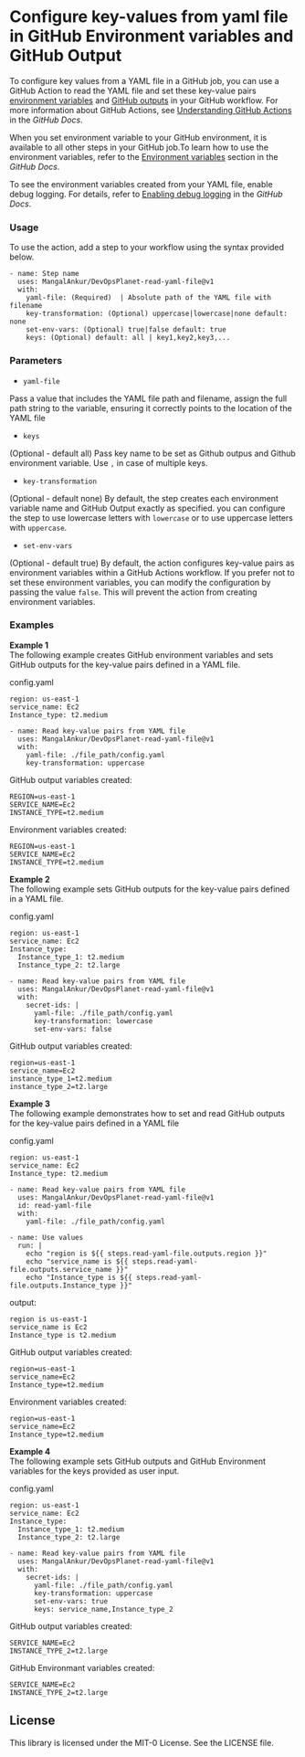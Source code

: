 # Configure key-values from yaml file in GitHub Environment variables and GitHub Output

To configure key values from a YAML file in a GitHub job, you can use a GitHub Action to read the YAML file and set these key-value pairs [environment variables](https://docs.github.com/en/actions/learn-github-actions/environment-variables) and [GitHub outputs](https://docs.github.com/en/actions/writing-workflows/choosing-what-your-workflow-does/passing-information-between-jobs) in your GitHub workflow. For more information about GitHub Actions, see [Understanding GitHub Actions](https://docs.github.com/en/actions/learn-github-actions/understanding-github-actions) in the *GitHub Docs*.


When you set environment variable to your GitHub environment, it is available to all other steps in your GitHub job.To learn how to use the environment variables, refer to the [Environment variables](https://docs.github.com/en/actions/learn-github-actions/environment-variables) section in the *GitHub Docs*.

To see the environment variables created from your YAML file, enable debug logging. For details, refer to [Enabling debug logging](https://docs.github.com/en/actions/monitoring-and-troubleshooting-workflows/enabling-debug-logging) in the *GitHub Docs*.


### Usage

To use the action, add a step to your workflow using the syntax provided below.

```
- name: Step name
  uses: MangalAnkur/DevOpsPlanet-read-yaml-file@v1
  with:
    yaml-file: (Required)  | Absolute path of the YAML file with filename
    key-transformation: (Optional) uppercase|lowercase|none default: none
    set-env-vars: (Optional) true|false default: true
    keys: (Optional) default: all | key1,key2,key3,...
```

### Parameters

- `yaml-file` 

Pass a value that includes the YAML file path and filename, assign the full path string to the variable, ensuring it correctly points to the location of the YAML file

- `keys`

(Optional - default all) Pass key name to be set as Github outpus and Github environment variable. Use `,` in case of multiple keys.

- `key-transformation`

(Optional - default none) By default, the step creates each environment variable name and GitHub Output exactly as specified. you can configure the step to use lowercase letters with `lowercase` or to use uppercase letters with `uppercase`.

- `set-env-vars`

(Optional - default true) By default, the action configures key-value pairs as environment variables within a GitHub Actions workflow. If you prefer not to set these environment variables, you can modify the configuration by passing the value `false`. This will prevent the action from creating environment variables.

### Examples

**Example 1**  
The following example creates GitHub environment variables and sets GitHub outputs for the key-value pairs defined in a YAML file.

config.yaml 
```
region: us-east-1
service_name: Ec2
Instance_type: t2.medium
```

```
- name: Read key-value pairs from YAML file 
  uses: MangalAnkur/DevOpsPlanet-read-yaml-file@v1
  with:
    yaml-file: ./file_path/config.yaml
    key-transformation: uppercase
```

GitHub output variables created:  

```
REGION=us-east-1
SERVICE_NAME=Ec2
INSTANCE_TYPE=t2.medium
```

Environment variables created:  

```
REGION=us-east-1
SERVICE_NAME=Ec2
INSTANCE_TYPE=t2.medium
```

**Example 2**  
The following example sets GitHub outputs for the key-value pairs defined in a YAML file.

config.yaml 
```
region: us-east-1
service_name: Ec2
Instance_type: 
  Instance_type_1: t2.medium
  Instance_type_2: t2.large
```

```
- name: Read key-value pairs from YAML file 
  uses: MangalAnkur/DevOpsPlanet-read-yaml-file@v1
  with:
    secret-ids: |
      yaml-file: ./file_path/config.yaml
      key-transformation: lowercase
      set-env-vars: false
```

GitHub output variables created:  

```
region=us-east-1
service_name=Ec2
instance_type_1=t2.medium
instance_type_2=t2.large
```

**Example 3**  
The following example demonstrates how to set and read GitHub outputs for the key-value pairs defined in a YAML file

config.yaml 
```
region: us-east-1
service_name: Ec2
Instance_type: t2.medium
```

```
- name: Read key-value pairs from YAML file 
  uses: MangalAnkur/DevOpsPlanet-read-yaml-file@v1
  id: read-yaml-file
  with:
    yaml-file: ./file_path/config.yaml

- name: Use values
  run: |
    echo "region is ${{ steps.read-yaml-file.outputs.region }}"
    echo "service_name is ${{ steps.read-yaml-file.outputs.service_name }}"
    echo "Instance_type is ${{ steps.read-yaml-file.outputs.Instance_type }}"
```

output:

```
region is us-east-1
service_name is Ec2
Instance_type is t2.medium
```

GitHub output variables created:  

```
region=us-east-1
service_name=Ec2
Instance_type=t2.medium
```

Environment variables created:  

```
region=us-east-1
service_name=Ec2
Instance_type=t2.medium
```
**Example 4**  
The following example sets GitHub outputs and GitHub Environment variables for the keys provided as user input.

config.yaml 
```
region: us-east-1
service_name: Ec2
Instance_type: 
  Instance_type_1: t2.medium
  Instance_type_2: t2.large
```

```
- name: Read key-value pairs from YAML file 
  uses: MangalAnkur/DevOpsPlanet-read-yaml-file@v1
  with:
    secret-ids: |
      yaml-file: ./file_path/config.yaml
      key-transformation: uppercase
      set-env-vars: true
      keys: service_name,Instance_type_2
```

GitHub output variables created:  

```
SERVICE_NAME=Ec2
INSTANCE_TYPE_2=t2.large
```

GitHub Environmant variables created:  

```
SERVICE_NAME=Ec2
INSTANCE_TYPE_2=t2.large
```

## License

This library is licensed under the MIT-0 License. See the LICENSE file.